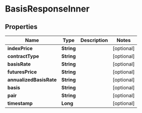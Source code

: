 

# BasisResponseInner


## Properties

| Name | Type | Description | Notes |
|------------ | ------------- | ------------- | -------------|
|**indexPrice** | **String** |  |  [optional] |
|**contractType** | **String** |  |  [optional] |
|**basisRate** | **String** |  |  [optional] |
|**futuresPrice** | **String** |  |  [optional] |
|**annualizedBasisRate** | **String** |  |  [optional] |
|**basis** | **String** |  |  [optional] |
|**pair** | **String** |  |  [optional] |
|**timestamp** | **Long** |  |  [optional] |



